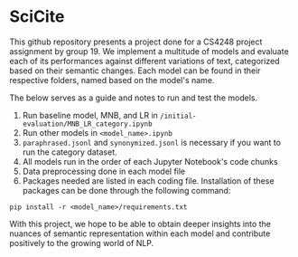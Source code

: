 # SciCite

This github repository presents a project done for a CS4248 project assignment by group 19. We implement a multitude of models and evaluate each of its performances against different variations of text, categorized based on their semantic changes. Each model can be found in their respective folders, named based on the model's name.

The below serves as a guide and notes to run and test the models.

1. Run baseline model, MNB, and LR in `/initial-evaluation/MNB_LR_category.ipynb`
2. Run other models in `<model_name>.ipynb`
3. `paraphrased.jsonl` and `synonymized.jsonl` is necessary if you want to run the category dataset.
4. All models run in the order of each Jupyter Notebook's code chunks
5. Data preprocessing done in each model file
6. Packages needed are listed in each coding file. Installation of these packages can be done through the following command:

```
pip install -r <model_name>/requirements.txt
```

With this project, we hope to be able to obtain deeper insights into the nuances of semantic representation within each model and contribute positively to the growing world of NLP.
